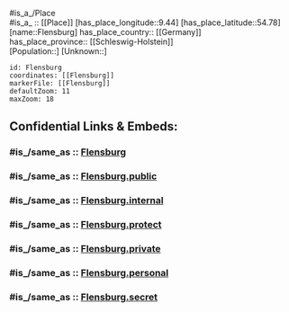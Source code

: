 ﻿---
confidential: public
isDeleted: false
location:
- 54.78
- 9.44
mapmarker: city
mapzoom:
- 7
- 12
SpocWebEntityId: 30187
tags:
- geo/City
type: City
---

#is_a_/Place  
#is_a_ :: [[Place]] 
[has_place_longitude::9.44] 
[has_place_latitude::54.78] 
[name::Flensburg] 
has_place_country:: [[Germany]]  
has_place_province:: [[Schleswig-Holstein]]  
[Population::] 
[Unknown::] 


```leaflet
id: Flensburg
coordinates: [[Flensburg]] 
markerFile: [[Flensburg]] 
defaultZoom: 11 
maxZoom: 18
```


## Confidential Links & Embeds: 

### #is_/same_as :: [Flensburg](/_Standards/Earth/Continent/Europe/Europe~Central/Germany/Germany~West/Schleswig-Holstein/counties~SH/Flensburg.md) 

### #is_/same_as :: [Flensburg.public](/_public/Earth/Continent/Europe/Europe~Central/Germany/Germany~West/Schleswig-Holstein/counties~SH/Flensburg.public.md) 

### #is_/same_as :: [Flensburg.internal](/_internal/Earth/Continent/Europe/Europe~Central/Germany/Germany~West/Schleswig-Holstein/counties~SH/Flensburg.internal.md) 

### #is_/same_as :: [Flensburg.protect](/_protect/Earth/Continent/Europe/Europe~Central/Germany/Germany~West/Schleswig-Holstein/counties~SH/Flensburg.protect.md) 

### #is_/same_as :: [Flensburg.private](/_private/Earth/Continent/Europe/Europe~Central/Germany/Germany~West/Schleswig-Holstein/counties~SH/Flensburg.private.md) 

### #is_/same_as :: [Flensburg.personal](/_personal/Earth/Continent/Europe/Europe~Central/Germany/Germany~West/Schleswig-Holstein/counties~SH/Flensburg.personal.md) 

### #is_/same_as :: [Flensburg.secret](/_secret/Earth/Continent/Europe/Europe~Central/Germany/Germany~West/Schleswig-Holstein/counties~SH/Flensburg.secret.md)

